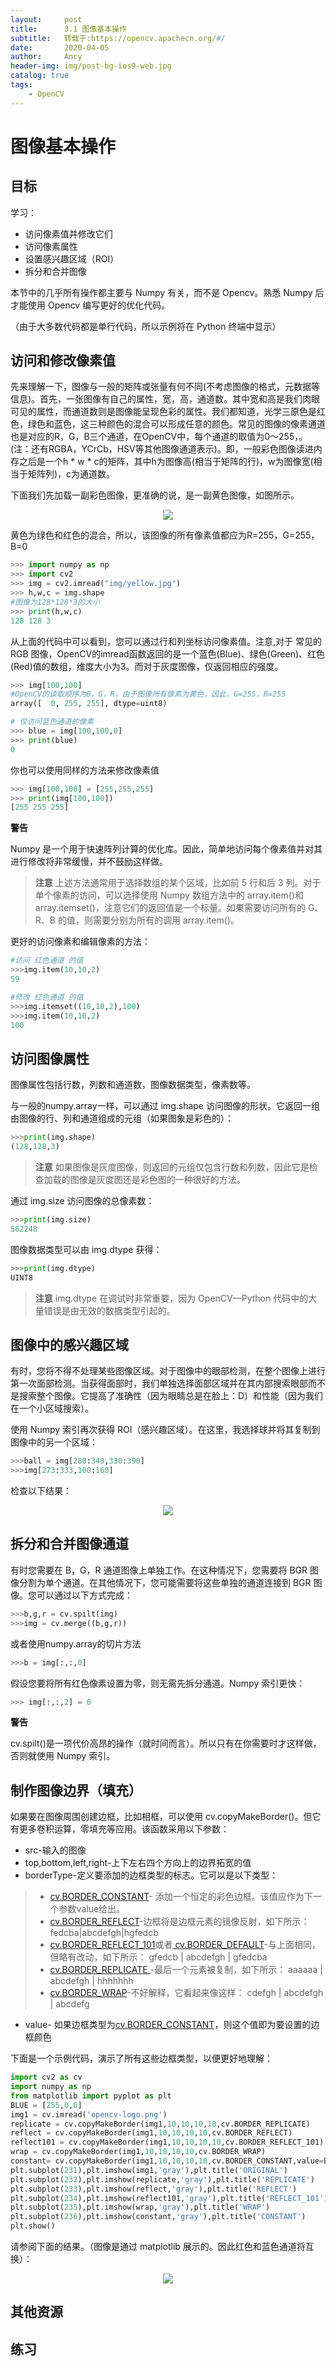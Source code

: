 ```yaml
---
layout:     post
title:      3.1 图像基本操作
subtitle:   转载于:https://opencv.apachecn.org/#/
date:       2020-04-05
author:     Ancy
header-img: img/post-bg-ios9-web.jpg
catalog: true
tags:
    - OpenCV
---
```


# 图像基本操作

## 目标

学习：

* 访问像素值并修改它们
* 访问像素属性
* 设置感兴趣区域（ROI）
* 拆分和合并图像

本节中的几乎所有操作都主要与 Numpy 有关，而不是 Opencv。熟悉 Numpy 后才能使用 Opencv 编写更好的优化代码。

（由于大多数代码都是单行代码，所以示例将在 Python 终端中显示）

## 访问和修改像素值

先来理解一下，图像与一般的矩阵或张量有何不同(不考虑图像的格式，元数据等信息)。首先，一张图像有自己的属性，宽，高，通道数。其中宽和高是我们肉眼可见的属性，而通道数则是图像能呈现色彩的属性。我们都知道，光学三原色是红色，绿色和蓝色，这三种颜色的混合可以形成任意的颜色。常见的图像的像素通道也是对应的R，G，B三个通道，在OpenCV中，每个通道的取值为0～255，。(注：还有RGBA，YCrCb，HSV等其他图像通道表示)。即，一般彩色图像读进内存之后是一个h * w * c的矩阵，其中h为图像高(相当于矩阵的行)，w为图像宽(相当于矩阵列)，c为通道数。

下面我们先加载一副彩色图像，更准确的说，是一副黄色图像，如图所示。

<div align=center>
<img src="../img/yellow.jpg">
</div>

黄色为绿色和红色的混合，所以，该图像的所有像素值都应为R=255，G=255，B=0

```python
>>> import numpy as np
>>> import cv2
>>> img = cv2.imread("img/yellow.jpg")
>>> h,w,c = img.shape
#图像为128*128*3的大小
>>> print(h,w,c)
128 128 3
```
从上面的代码中可以看到，您可以通过行和列坐标访问像素值。注意,对于 常见的RGB 图像，OpenCV的imread函数返回的是一个蓝色(Blue)、绿色(Green)、红色(Red)值的数组，维度大小为3。而对于灰度图像，仅返回相应的强度。

```python
>>> img[100,100]
#OpenCV的读取顺序为B，G，R，由于图像所有像素为黄色，因此，G=255，R=255
array([  0, 255, 255], dtype=uint8)

# 仅访问蓝色通道的像素
>>> blue = img[100,100,0]
>>> print(blue)
0
```
你也可以使用同样的方法来修改像素值

```python
>>> img[100,100] = [255,255,255]
>>> print(img[100,100])
[255 255 255]
```

**警告**

Numpy 是一个用于快速阵列计算的优化库。因此，简单地访问每个像素值并对其进行修改将非常缓慢，并不鼓励这样做。

>**注意**
>上述方法通常用于选择数组的某个区域，比如前 5 行和后 3 列。对于单个像素的访问，可以选择使用 Numpy 数组方法中的 array.item()和 array.itemset()，注意它们的返回值是一个标量。如果需要访问所有的 G、R、B 的值，则需要分别为所有的调用 array.item()。

更好的访问像素和编辑像素的方法：

```python
#访问 红色通道 的值
>>>img.item(10,10,2)
59

#修改 红色通道 的值
>>>img.itemset((10,10,2),100)
>>>img.item(10,10,2)
100
```

## 访问图像属性

图像属性包括行数，列数和通道数，图像数据类型，像素数等。

与一般的numpy.array一样，可以通过 img.shape 访问图像的形状。它返回一组由图像的行、列和通道组成的元组（如果图象是彩色的）：

```python
>>>print(img.shape)
(128,128,3)
```

>**注意**
>如果图像是灰度图像，则返回的元组仅包含行数和列数，因此它是检查加载的图像是灰度图还是彩色图的一种很好的方法。

通过 img.size 访问图像的总像素数：

```python
>>>print(img.size)
562248
```

图像数据类型可以由 img.dtype 获得：

```python
>>>print(img.dtype)
UINT8
```
>**注意**
>img.dtype 在调试时非常重要，因为 OpenCV—Python 代码中的大量错误是由无效的数据类型引起的。

## 图像中的感兴趣区域

有时，您将不得不处理某些图像区域。对于图像中的眼部检测，在整个图像上进行第一次面部检测。当获得面部时，我们单独选择面部区域并在其内部搜索眼部而不是搜索整个图像。它提高了准确性（因为眼睛总是在脸上：D）和性能（因为我们在一个小区域搜索）。

使用 Numpy 索引再次获得 ROI（感兴趣区域）。在这里，我选择球并将其复制到图像中的另一个区域：

```python
>>>ball = img[280:340,330:390]
>>>img[273:333,100:160]
```
检查以下结果：

<div align=center>
<img src="img/roi.jpg">
</div>

## 拆分和合并图像通道

有时您需要在 B，G，R 通道图像上单独工作。在这种情况下，您需要将 BGR 图像分割为单个通道。在其他情况下，您可能需要将这些单独的通道连接到 BGR 图像。您可以通过以下方式完成：
```python
>>>b,g,r = cv.spilt(img)
>>>img = cv.merge((b,g,r))
```
或者使用numpy.array的切片方法

```python
>>>b = img[:,:,0]
```
假设您要将所有红色像素设置为零，则无需先拆分通道。Numpy 索引更快：

```python
>>> img[:,:,2] = 0
```

**警告**

cv.spilt()是一项代价高昂的操作（就时间而言）。所以只有在你需要时才这样做，否则就使用 Numpy 索引。

## 制作图像边界（填充）

如果要在图像周围创建边框，比如相框，可以使用 cv.copyMakeBorder()。但它有更多卷积运算，零填充等应用。该函数采用以下参数：

* src-输入的图像
* top,bottom,left,right-上下左右四个方向上的边界拓宽的值
* borderType-定义要添加的边框类型的标志。它可以是以下类型：
>* [cv.BORDER_CONSTANT](https://docs.opencv.org/4.0.0/d2/de8/group__core__array.html#gga209f2f4869e304c82d07739337eae7c5aed2e4346047e265c8c5a6d0276dcd838)- 添加一个恒定的彩色边框。该值应作为下一个参数value给出。
>* [cv.BORDER_REFLECT](https://docs.opencv.org/4.0.0/d2/de8/group__core__array.html#gga209f2f4869e304c82d07739337eae7c5a815c8a89b7cb206dcba14d11b7560f4b)-边框将是边框元素的镜像反射，如下所示：fedcba|abcdefgh|hgfedcb
>* [cv.BORDER_REFLECT_101](https://docs.opencv.org/4.0.0/d2/de8/group__core__array.html#gga209f2f4869e304c82d07739337eae7c5ab3c5a6143d8120b95005fa7105a10bb4)或者[ cv.BORDER_DEFAULT](https://docs.opencv.org/4.0.0/d2/de8/group__core__array.html#gga209f2f4869e304c82d07739337eae7c5afe14c13a4ea8b8e3b3ef399013dbae01)-与上面相同，但略有改动，如下所示： gfedcb | abcdefgh | gfedcba
>* [cv.BORDER_REPLICATE ](https://docs.opencv.org/4.0.0/d2/de8/group__core__array.html#gga209f2f4869e304c82d07739337eae7c5aa1de4cff95e3377d6d0cbe7569bd4e9f)-最后一个元素被复制，如下所示： aaaaaa | abcdefgh | hhhhhhh
>* [cv.BORDER_WRAP](https://docs.opencv.org/4.0.0/d2/de8/group__core__array.html#gga209f2f4869e304c82d07739337eae7c5a697c1b011884a7c2bdc0e5caf7955661)-不好解释，它看起来像这样： cdefgh | abcdefgh | abcdefg

* value- 如果边框类型为[cv.BORDER_CONSTANT](https://docs.opencv.org/4.0.0/d2/de8/group__core__array.html#gga209f2f4869e304c82d07739337eae7c5aed2e4346047e265c8c5a6d0276dcd838)，则这个值即为要设置的边框颜色

下面是一个示例代码，演示了所有这些边框类型，以便更好地理解：

```python
import cv2 as cv
import numpy as np
from matplotlib import pyplot as plt
BLUE = [255,0,0]
img1 = cv.imread('opencv-logo.png')
replicate = cv.copyMakeBorder(img1,10,10,10,10,cv.BORDER_REPLICATE)
reflect = cv.copyMakeBorder(img1,10,10,10,10,cv.BORDER_REFLECT)
reflect101 = cv.copyMakeBorder(img1,10,10,10,10,cv.BORDER_REFLECT_101)
wrap = cv.copyMakeBorder(img1,10,10,10,10,cv.BORDER_WRAP)
constant= cv.copyMakeBorder(img1,10,10,10,10,cv.BORDER_CONSTANT,value=BLUE)
plt.subplot(231),plt.imshow(img1,'gray'),plt.title('ORIGINAL')
plt.subplot(232),plt.imshow(replicate,'gray'),plt.title('REPLICATE')
plt.subplot(233),plt.imshow(reflect,'gray'),plt.title('REFLECT')
plt.subplot(234),plt.imshow(reflect101,'gray'),plt.title('REFLECT_101')
plt.subplot(235),plt.imshow(wrap,'gray'),plt.title('WRAP')
plt.subplot(236),plt.imshow(constant,'gray'),plt.title('CONSTANT')
plt.show()
```

请参阅下面的结果。（图像是通过 matplotlib 展示的。因此红色和蓝色通道将互换）：

<div align=center>
<img src="img/border.jpg">
</div>

## 其他资源

## 练习
